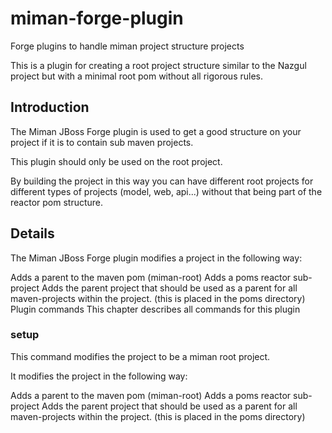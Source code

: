 miman-forge-plugin
==================

Forge plugins to handle miman project structure projects

This is a plugin for creating a root project structure similar to the Nazgul project but with a minimal root pom without all rigorous rules.


Introduction
------------
The Miman JBoss Forge plugin is used to get a good structure on your project if it is to contain sub maven projects.

This plugin should only be used on the root project.

By building the project in this way you can have different root projects for different types of projects (model, web, api...) without that being part of the reactor pom structure.

Details
-------
The Miman JBoss Forge plugin modifies a project in the following way:

Adds a parent to the maven pom (miman-root)
Adds a poms reactor sub-project
Adds the parent project that should be used as a parent for all maven-projects within the project. (this is placed in the poms directory)
Plugin commands
This chapter describes all commands for this plugin

### setup
This command modifies the project to be a miman root project.

It modifies the project in the following way:

Adds a parent to the maven pom (miman-root)
Adds a poms reactor sub-project
Adds the parent project that should be used as a parent for all maven-projects within the project. (this is placed in the poms directory)

